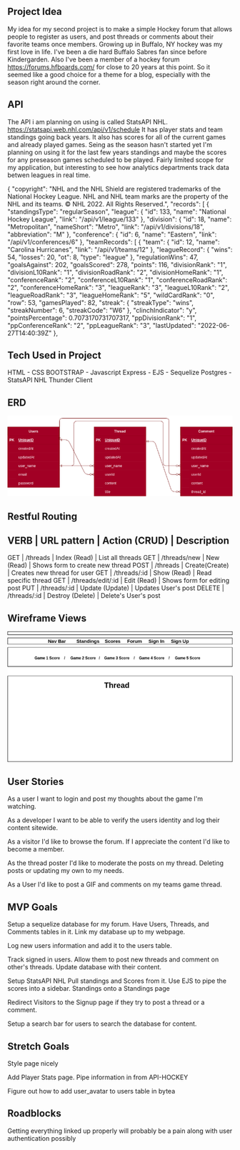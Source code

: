Project Idea
-------------------------
My idea for my second project is to make a simple Hockey forum that allows people to register as users,
and post threads or comments about their favorite teams once members. Growing up in Buffalo, NY hockey 
was my first love in life. I've been a die hard Buffalo Sabres fan since before Kindergarden. Also I've 
been a member of a hockey forum https://forums.hfboards.com/ for close to 20 years at this point. So it
 seemed like a good choice for a theme for a blog, especially with the season right around the corner.


API
-------------------------
The API i am planning on using is called StatsAPI NHL. https://statsapi.web.nhl.com/api/v1/schedule It has
player stats and team standings going back years. It also has scores for all of the current games and 
already played games. Seing as the season hasn't started yet I'm planning on using it for the last few years
standings and maybe the scores for any preseason games scheduled to be played. Fairly limited scope for my 
application, but interesting to see how analytics departments track data betwen leagues in real time.

{
"copyright": "NHL and the NHL Shield are registered trademarks of the National Hockey League. NHL and NHL team
 marks are the property of the NHL and its teams. © NHL 2022. All Rights Reserved.",
"records": [
{
"standingsType": "regularSeason",
"league": {
"id": 133,
"name": "National Hockey League",
"link": "/api/v1/league/133"
},
"division": {
"id": 18,
"name": "Metropolitan",
"nameShort": "Metro",
"link": "/api/v1/divisions/18",
"abbreviation": "M"
},
"conference": {
"id": 6,
"name": "Eastern",
"link": "/api/v1/conferences/6"
},
"teamRecords": [
{
"team": {
"id": 12,
"name": "Carolina Hurricanes",
"link": "/api/v1/teams/12"
},
"leagueRecord": {
"wins": 54,
"losses": 20,
"ot": 8,
"type": "league"
},
"regulationWins": 47,
"goalsAgainst": 202,
"goalsScored": 278,
"points": 116,
"divisionRank": "1",
"divisionL10Rank": "1",
"divisionRoadRank": "2",
"divisionHomeRank": "1",
"conferenceRank": "2",
"conferenceL10Rank": "1",
"conferenceRoadRank": "2",
"conferenceHomeRank": "3",
"leagueRank": "3",
"leagueL10Rank": "2",
"leagueRoadRank": "3",
"leagueHomeRank": "5",
"wildCardRank": "0",
"row": 53,
"gamesPlayed": 82,
"streak": {
"streakType": "wins",
"streakNumber": 6,
"streakCode": "W6"
},
"clinchIndicator": "y",
"pointsPercentage": 0.7073170731707317,
"ppDivisionRank": "1",
"ppConferenceRank": "2",
"ppLeagueRank": "3",
"lastUpdated": "2022-06-27T14:40:39Z"
},

Tech Used in Project
-------------------------
HTML - CSS BOOTSTRAP - Javascript 
Express - EJS - Sequelize
Postgres - StatsAPI NHL
Thunder Client


ERD
-------------------------
![](https://github.com/kubeshauseli17/project2-Hockey-forum/blob/main/tables.png)


Restful Routing
-------------------------
VERB   |   URL pattern     |   Action (CRUD)  |    Description
------------------------------------------------------------------------
GET    | /threads          | Index (Read)     | List all threads
GET    | /threads/new      | New (Read)       | Shows form to create new thread
POST   | /threads          | Create(Create)   | Creates new thread for user
GET    | /threads/:id      | Show (Read)      | Read specific thread
GET    | /threads/edit/:id | Edit (Read)      | Shows form for editing post
PUT    | /threads/:id      | Update (Update)  | Updates User's post
DELETE | /threads/:id      | Destroy (Delete) | Delete's User's post


Wireframe Views
-------------------------
![](https://github.com/kubeshauseli17/project2-Hockey-forum/blob/main/new.png)







User Stories
-------------------------
As a user I want to login and post my thoughts about the game I'm watching.

As a developer I want to be able to verify the users identity and log their content sitewide.

As a visitor I'd like to browse the forum. If I appreciate the content I'd like to become a member.

As the thread poster I'd like to moderate the posts on my thread. Deleting posts or updating my own 
to my needs.

As a User I'd like to post a GIF and comments on my teams game thread.


MVP Goals
-------------------------
Setup a sequelize database for my forum. Have Users, Threads, and Comments tables in it. Link my database up to my webpage.

Log new users information and add it to the users table.

Track signed in users. Allow them to post new threads and comment on other's threads. Update database with their content.

Setup StatsAPI NHL Pull standings and Scores from it. Use EJS to pipe the scores into a sidebar. Standings onto a Standings page

Redirect Visitors to the Signup page if they try to post a thread or a comment.

Setup a search bar for users to search the database for content.


Stretch Goals
-------------------------
Style page nicely

Add Player Stats page. Pipe information in from API-HOCKEY

Figure out how to add user_avatar to users table in bytea


Roadblocks
-------------------------
Getting everything linked up properly will probably be a pain along with user authentication possibly
